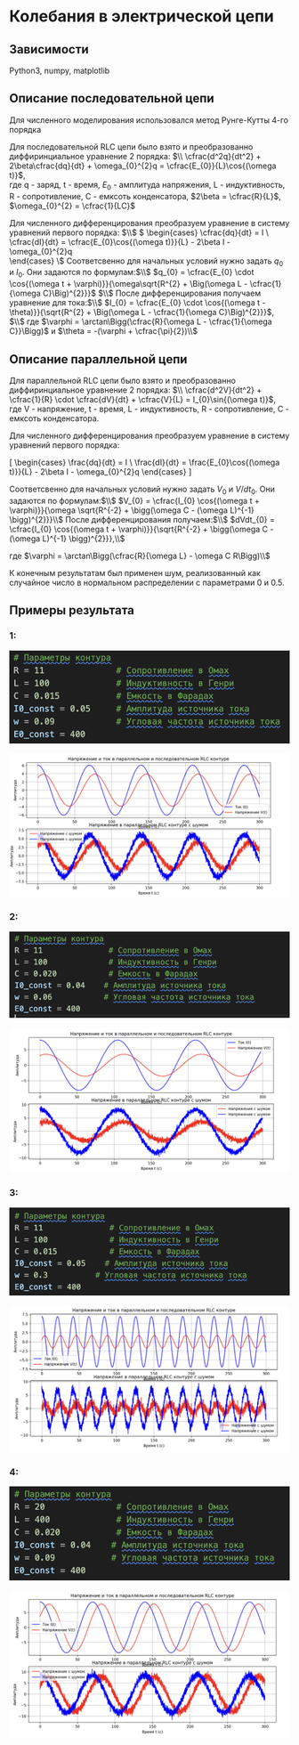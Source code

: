 # Колебания в электрической цепи

## Зависимости
Python3, numpy, matplotlib

## Описание последовательной цепи
Для численного моделирования использовался метод Рунге-Кутты 4-го порядка

Для последовательной RLC цепи было взято и преобразованно диффиринциальное уравнение 2 порядка:
$\\ \cfrac{d^2q}{dt^2} + 2\beta\cfrac{dq}{dt} + \omega_{0}^{2}q = \cfrac{E_{0}}{L}\cos{(\omega t)}$,  
где q - заряд, t - время, $E_{0}$ - амплитуда напряжения, L - индуктивность, R - сопротивление, С - емксоть конденсатора, $2\beta = \cfrac{R}{L}$, $\omega_{0}^{2} = \cfrac{1}{LC}$

Для численного дифференцирования преобразуем уравнение в систему уравнений первого порядка:
$\\$
$
  \begin{cases}
    \cfrac{dq}{dt} = I      \\
    \cfrac{dI}{dt} = \cfrac{E_{0}\cos{(\omega t)}}{L} - 2\beta I - \omega_{0}^{2}q  
  \end{cases}
\\$
Соответсвенно для начальных условий нужно задать $q_{0}$ и $I_{0}$. Они задаются по формулам:$\\$
$q_{0} = \cfrac{E_{0} \cdot \cos{(\omega t + \varphi)}}{\omega\sqrt{R^{2} + \Big(\omega L - \cfrac{1}{\omega C}\Big)^{2}}}$ $\\$
После дифференцирования получаем уравнение для тока:$\\$
$I_{0} = \cfrac{E_{0} \cdot \cos{(\omega t - \theta)}}{\sqrt{R^{2} + \Big(\omega L - \cfrac{1}{\omega C}\Big)^{2}}}$, $\\$
 где $\varphi = \arctan\Bigg(\cfrac{R}{\omega L - \cfrac{1}{\omega C}}\Bigg)$ и $\theta = -(\varphi + \cfrac{\pi}{2})\\$

## Описание параллельной цепи
Для параллельной RLC цепи было взято и преобразованно диффиринциальное уравнение 2 порядка:
$\\ \cfrac{d^2V}{dt^2} + \cfrac{1}{R} \cdot \cfrac{dV}{dt} + \cfrac{V}{L} = I_{0}\sin{(\omega t)}$,  
где V - напряжение, t - время, L - индуктивность, R - сопротивление, С - емксоть конденсатора.

Для численного дифференцирования преобразуем уравнение в систему уравнений первого порядка:

\[
\begin{cases} 
\frac{dq}{dt} = I \\ 
\frac{dI}{dt} = \frac{E_{0}\cos{(\omega t)}}{L} - 2\beta I - \omega_{0}^{2}q 
\end{cases}
\]

Соответсвенно для начальных условий нужно задать $V_{0}$ и $V/dt_{0}$. Они задаются по формулам:$\\$
$V_{0} = \cfrac{I_{0} \cos{(\omega t + \varphi)}}{\omega \sqrt{R^{-2} + \bigg(\omega C - (\omega L)^{-1} \bigg)^{2}}}\\$
После дифференцирования получаем:$\\$
$dVdt_{0} = \cfrac{I_{0} \cos{(\omega t + \varphi)}}{\sqrt{R^{-2} + \bigg(\omega C - (\omega L)^{-1} \bigg)^{2}}},\\$ 

где $\varphi = \arctan\Bigg(\cfrac{R}{\omega L} - \omega C R\Bigg)\\$

К конечным результатам был применен шум, реализованный как случайное число в нормальном распределении c параметрами 0 и 0.5.

## Примеры результата

### 1:

![1.png](images/1-1.png) 

![1data.png](images/1.png)

### 2:

![2.png](images/2-2.png) 

![2data.png](images/2.png)


### 3:

![3.png](images/3-3.png) 

![3data.png](images/3.png)


### 4:

![4.png](images/4-4.png) 

![4data.png](images/4.png)
